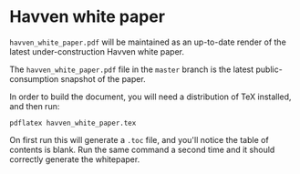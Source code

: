 # Havven white paper

`havven_white_paper.pdf` will be maintained as an up-to-date render of the latest under-construction Havven white paper.

The `havven_white_paper.pdf` file in the `master` branch is the latest public-consumption snapshot of the paper.

In order to build the document, you will need a distribution of TeX installed, and then run:

```pdflatex havven_white_paper.tex```

On first run this will generate a `.toc` file, and you'll notice the table of contents is blank. Run the same command a second time and it should correctly generate the whitepaper.